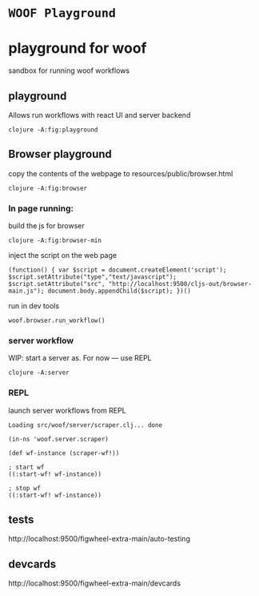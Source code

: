 # `WOOF Playground`

# playground for woof

sandbox for running woof workflows

 

## playground

Allows run workflows with react UI and server backend

    clojure -A:fig:playground

## Browser playground

copy the contents of the webpage to resources/public/browser.html

    clojure -A:fig:browser 

### In page running: 

build the js for browser

    clojure -A:fig:browser-min

inject the script on the web page

    (function() { var $script = document.createElement('script'); $script.setAttribute("type","text/javascript"); $script.setAttribute("src", "http://localhost:9500/cljs-out/browser-main.js"); document.body.appendChild($script); })()

run in dev tools 

    woof.browser.run_workflow()

### server workflow

WIP: start a server as. For now — use REPL

    clojure -A:server 


### REPL

launch server workflows from REPL

    Loading src/woof/server/scraper.clj... done

    (in-ns 'woof.server.scraper)
    
    (def wf-instance (scraper-wf!))

    ; start wf 
    ((:start-wf! wf-instance))

    ; stop wf
    ((:start-wf! wf-instance))

## tests

http://localhost:9500/figwheel-extra-main/auto-testing

## devcards 

http://localhost:9500/figwheel-extra-main/devcards


